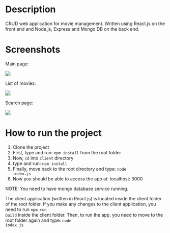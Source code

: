 # Description

CRUD web application for movie management. Written using React.js on the front end and  Node.js, Express and Mongo DB on the back end. 

# Screenshots

Main page:

<img src ="https://github.com/giorgim/MovieManagementReact/blob/master/images/main.png">    

List of movies:       

<img src ="https://github.com/giorgim/MovieManagementReact/blob/master/images/list.png">

Search page:

<img src ="https://github.com/giorgim/MovieManagementReact/blob/master/images/search.png">

# How to run the project 

1. Clone the project
2. First, type and run: <code>npm install</code> from the root folder
3. Now, <code>cd</code> into <code>client</code> directory
4. type and run: <code>npm install</code>
5. Finally, move back to the root directory and type: <code>node index.js</code>
6. Now you should be able to access the app at: localhost: 3000

NOTE: You need to have mongo database service running.

The client application (written in React.js) is located inside the <client> client </client> folder of the root folder.
If you make any changes to the client application, you need to run <code>npm run build</code> inside the <client> client </client> folder. Then, to run the app, you need to move to the root folder again and type: <code>node index.js</code>
